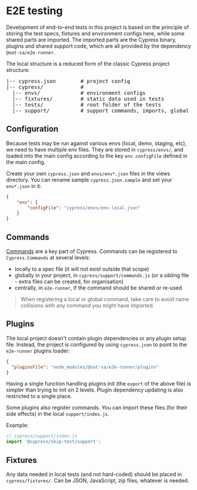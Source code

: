 # E2E testing

Development of end-to-end tests in this project is based on the principle of storing the test specs, fixtures and environment configs here, while some shared parts are imported. The imported parts are the Cypress binary, plugins and shared support code, which are all provided by the dependency `@oat-sa/e2e-runner`.

The local structure is a reduced form of the classic Cypress project structure:

<pre>
|-- cypress.json        # project config
|-- cypress/            #
  |-- envs/             # environment configs
  |-- fixtures/         # static data used in tests
  |-- tests/            # root folder of the tests
  |-- support/          # support commands, imports, global setup
</pre>

## Configuration

Because tests may be run against various envs (local, demo, staging, etc), we need to have multiple env files. They are stored in `cypress/envs/`, and loaded into the main config according to the key `env.configFile` defined in the main config.

Create your own `cypress.json` and `envs/env*.json` files in the views directory. You can rename sample `cypress.json.sample` and set your `env*.json` in it:

```json
{
    "env": {
        "configFile": "cypress/envs/env-local.json"
    }
}
```

## Commands

[Commands](https://docs.cypress.io/api/cypress-api/custom-commands.html) are a key part of Cypress. Commands can be registered to `Cypress.Commands` at several levels:

- locally to a spec file (it will not exist outside that scope)
- globally in your project, in `cypress/support/commands.js` (or a sibling file - extra files can be created, for organisation)
- centrally, in `e2e-runner`, if the command should be shared or re-used

> When registering a local or global command, take care to avoid name collisions with any command you might have imported.

## Plugins

The local project doesn't contain plugin dependencies or any plugin setup file. Instead, the project is configured by using `cypress.json` to point to the `e2e-runner` plugins loader:

```json
{
  "pluginsFile": "node_modules/@oat-sa/e2e-runner/plugins"
}
```

Having a single function handling plugins init (the `export` of the above file) is simpler than trying to init on 2 levels. Plugin dependency updating is also restricted to a single place.

Some plugins also register commands. You can import these files (for their side effects) in the local `support/index.js`.

Example:

```js
// cypress/support/index.js
import '@cypress/skip-test/support';
```

## Fixtures

Any data needed in local tests (and not hard-coded) should be placed in `cypress/fixtures/`. Can be JSON, JavaScript, zip files, whatever is needed.
